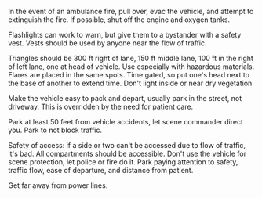 In the event of an ambulance fire, pull over, evac the vehicle, and attempt to extinguish the fire. If possible, shut off the engine and oxygen tanks.

Flashlights can work to warn, but give them to a bystander with a safety vest. Vests should be used by anyone near the flow of traffic. 

Triangles should be 300 ft right of lane, 150 ft middle lane, 100 ft in the right of left lane, one at head of vehicle. Use especially with hazardous materials. Flares are placed in the same spots. Time gated, so put one's head next to the base of another to extend time. Don't light inside or near dry vegetation

Make the vehicle easy to pack and depart, usually park in the street, not driveway. This is overridden by the need for patient care.

Park at least 50 feet from vehicle accidents, let scene commander direct you. Park to not block traffic.

Safety of access: if a side or two can't be accessed due to flow of traffic, it's bad. All compartments should be accessible.
Don't use the vehicle for scene protection, let police or fire do it.
Park paying attention to safety, traffic flow, ease of departure, and distance from patient.

Get far away from power lines.
